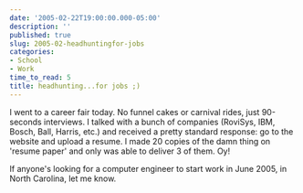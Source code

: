 ```yaml
---
date: '2005-02-22T19:00:00.000-05:00'
description: ''
published: true
slug: 2005-02-headhuntingfor-jobs
categories:
- School
- Work
time_to_read: 5
title: headhunting...for jobs ;)
---
```


I went to a career fair today. No funnel cakes or carnival rides, just 90-seconds interviews. I talked with a bunch of companies (RoviSys, IBM, Bosch, Ball, Harris, etc.) and received a pretty standard response: go to the website and upload a resume. I made 20 copies of the damn thing on 'resume paper' and only was able to deliver 3 of them. Oy! 

If anyone's looking for a computer engineer to start work in June 2005, in North Carolina, let me know.